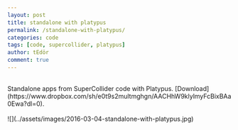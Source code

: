 ```yaml
---
layout: post
title: standalone with platypus
permalink: /standalone-with-platypus/
categories: code
tags: [code, supercollider, platypus]
author: tEdör
comment: true
---
```

<br>
Standalone apps from SuperCollider code with Platypus. [Download](https://www.dropbox.com/sh/e0t9s2multmghgn/AACHhW9klylmyFcBixBAa0Ewa?dl=0).
<br>
<br>
![](../assets/images/2016-03-04-standalone-with-platypus.jpg)
